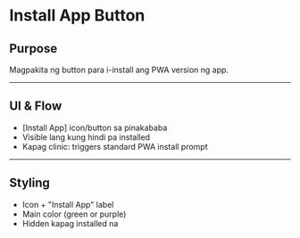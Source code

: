 # Install App Button

## Purpose
Magpakita ng button para i-install ang PWA version ng app.

---

## UI & Flow

- [Install App] icon/button sa pinakababa
- Visible lang kung hindi pa installed
- Kapag clinic: triggers standard PWA install prompt

---

## Styling

- Icon + "Install App" label
- Main color (green or purple)
- Hidden kapag installed na
